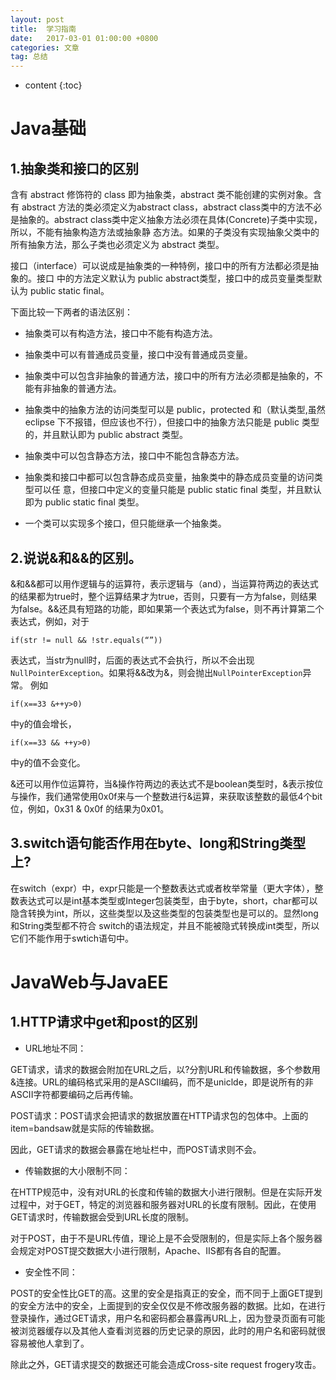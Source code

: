 ```yaml
---
layout: post
title:  学习指南
date:   2017-03-01 01:00:00 +0800
categories: 文章
tag: 总结
---
```


* content
{:toc}


Java基础
====================

1.抽象类和接口的区别
--------------------
含有 abstract 修饰符的 class 即为抽象类，abstract 类不能创建的实例对象。含有 abstract 方法的类必须定义为abstract class，abstract class类中的方法不必是抽象的。abstract class类中定义抽象方法必须在具体(Concrete)子类中实现，所以，不能有抽象构造方法或抽象静 态方法。如果的子类没有实现抽象父类中的所有抽象方法，那么子类也必须定义为 abstract 类型。

接口（interface）可以说成是抽象类的一种特例，接口中的所有方法都必须是抽象的。接口 中的方法定义默认为 public abstract类型，接口中的成员变量类型默认为 public static final。

下面比较一下两者的语法区别： 
+ 抽象类可以有构造方法，接口中不能有构造方法。

+ 抽象类中可以有普通成员变量，接口中没有普通成员变量。

+ 抽象类中可以包含非抽象的普通方法，接口中的所有方法必须都是抽象的，不能有非抽象的普通方法。

+ 抽象类中的抽象方法的访问类型可以是 public，protected 和（默认类型,虽然 eclipse 下不报错，但应该也不行），但接口中的抽象方法只能是 public 类型的，并且默认即为 public abstract 类型。 

+ 抽象类中可以包含静态方法，接口中不能包含静态方法。

+ 抽象类和接口中都可以包含静态成员变量，抽象类中的静态成员变量的访问类型可以任 意，但接口中定义的变量只能是 public static final 类型，并且默认即为 public static final 类型。

+ 一个类可以实现多个接口，但只能继承一个抽象类。 

2.说说&和&&的区别。
-------------------
&和&&都可以用作逻辑与的运算符，表示逻辑与（and），当运算符两边的表达式的结果都为true时，整个运算结果才为true，否则，只要有一方为false，则结果为false。&&还具有短路的功能，即如果第一个表达式为false，则不再计算第二个表达式，例如，对于 

```if(str != null && !str.equals(“”))```

表达式，当str为null时，后面的表达式不会执行，所以不会出现`NullPointerException`。如果将&&改为&，则会抛出`NullPointerException`异常。 例如

```if(x==33 &++y>0)```

中y的值会增长，

```if(x==33 && ++y>0)```

中y的值不会变化。 

&还可以用作位运算符，当&操作符两边的表达式不是boolean类型时，&表示按位与操作，我们通常使用0x0f来与一个整数进行&运算，来获取该整数的最低4个bit位，例如，0x31 & 0x0f 的结果为0x01。

3.switch语句能否作用在byte、long和String类型上? 
--------------------
在switch（expr）中，expr只能是一个整数表达式或者枚举常量（更大字体），整数表达式可以是int基本类型或Integer包装类型，由于byte，short，char都可以隐含转换为int，所以，这些类型以及这些类型的包装类型也是可以的。显然long和String类型都不符合 switch的语法规定，并且不能被隐式转换成int类型，所以它们不能作用于swtich语句中。




JavaWeb与JavaEE
====================
1.HTTP请求中get和post的区别
--------------------
+ URL地址不同：

GET请求，请求的数据会附加在URL之后，以?分割URL和传输数据，多个参数用&连接。URL的编码格式采用的是ASCII编码，而不是uniclde，即是说所有的非ASCII字符都要编码之后再传输。

POST请求：POST请求会把请求的数据放置在HTTP请求包的包体中。上面的item=bandsaw就是实际的传输数据。

因此，GET请求的数据会暴露在地址栏中，而POST请求则不会。

+ 传输数据的大小限制不同：

在HTTP规范中，没有对URL的长度和传输的数据大小进行限制。但是在实际开发过程中，对于GET，特定的浏览器和服务器对URL的长度有限制。因此，在使用GET请求时，传输数据会受到URL长度的限制。

对于POST，由于不是URL传值，理论上是不会受限制的，但是实际上各个服务器会规定对POST提交数据大小进行限制，Apache、IIS都有各自的配置。

+ 安全性不同：

POST的安全性比GET的高。这里的安全是指真正的安全，而不同于上面GET提到的安全方法中的安全，上面提到的安全仅仅是不修改服务器的数据。比如，在进行登录操作，通过GET请求，用户名和密码都会暴露再URL上，因为登录页面有可能被浏览器缓存以及其他人查看浏览器的历史记录的原因，此时的用户名和密码就很容易被他人拿到了。

除此之外，GET请求提交的数据还可能会造成Cross-site request frogery攻击。